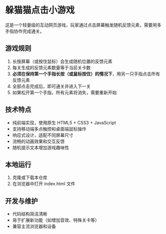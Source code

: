 # 躲猫猫点击小游戏

这是一个轻量级的互动网页游戏，玩家通过点击屏幕触发随机反馈元素，需要用多手指协作完成通关。

## 游戏规则

1. 长按屏幕（或按住鼠标）会生成随机位置的反馈元素
2. 每关生成的反馈元素数量等于当前关卡数
3. **必须在保持第一个手指长按（或鼠标按住）的情况下**，用另一只手指点击所有反馈元素
4. 全部点击完成后，即可通关并进入下一关
5. 如果松开第一个手指，所有元素将消失，需要重新开始

## 技术特点

- 纯前端实现，使用原生 HTML5 + CSS3 + JavaScript
- 支持移动端多点触控和桌面端鼠标操作
- 响应式设计，适配不同屏幕尺寸
- 流畅的动画效果和交互反馈
- 随机提示文本增加游戏趣味性

## 本地运行

1. 克隆或下载本仓库
2. 在浏览器中打开 index.html 文件

## 开发与维护

- 代码结构简洁清晰
- 易于扩展新功能（如增加音效、特殊关卡等）
- 兼容主流浏览器和设备 